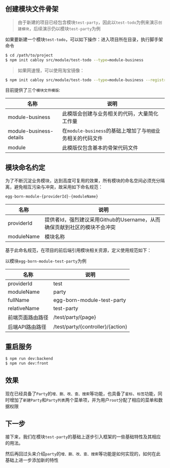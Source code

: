 ## 创建模块文件骨架

> 由于新建的项目已经包含模块`test-party`，因此以`test-todo`为例来演示`创建模块`，后续演示仍以模块`test-party`为例

如果要新建一个模块`test-todo`，可以如下操作：进入项目所在目录，执行脚手架命令

``` bash
$ cd /path/to/project
$ npm init cabloy src/module/test-todo --type=module-business
```

> 如果网速慢，可以使用淘宝镜像：

``` bash
$ npm init cabloy src/module/test-todo --type=module-business --registry=https://registry.npmmirror.com
```

目前提供了三个`模块文件模版`:

| 名称 | 说明 |
|----|----|
| module-business | 此模版会创建与业务相关的代码，大量简化工作量 |
| module-business-details | 在`module-business`的基础上增加了与`明细`业务相关的代码文件 |
| module | 此模版仅包含基本的骨架代码文件 |

## 模块命名约定

为了不断沉淀业务模块，达到高度可复用的效果，所有模块的命名空间必须充分隔离，避免相互污染与冲突，故采用如下命名规范：

``` bash
egg-born-module-{providerId}-{moduleName}
```

| 名称 | 说明 |
|----|----|
| providerId | 提供者Id，强烈建议采用Github的Username，从而确保贡献到社区的模块不会冲突 |
| moduleName | 模块名称 |

基于此命名规范，在项目的前后端引用模块相关资源，定义使用规范如下：

以模块`egg-born-module-test-party`为例

| 名称 | 说明 |
|----|----|
| providerId | test |
| moduleName | party |
| fullName | egg-born-module-test-party |
| relativeName | test-party |
| 前端页面路由路径 | /test/party/{page} |
| 后端API路由路径 | /test/party/{controller}/{action} |

## 重启服务

``` bash
$ npm run dev:backend
$ npm run dev:front
```

## 效果

现在已经具备了`Party`的`增、删、改、查、搜索`等功能，也具备了`星标`、`标签`功能，同时增加了`新建Party`和`Party列表`两个菜单项，并为用户`root`分配了相应的菜单和数据权限

## 下一步

接下来，我们在模块`test-party`的基础上逐步引入框架的一些基础特性及其相应的用法。

然后再回过头来介绍`party`的`增、删、改、查、搜索`等功能是如何实现的，如何在此基础上进一步添加新的特性